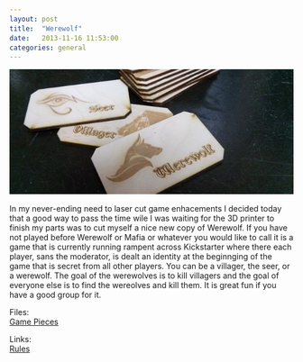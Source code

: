 ```yaml
---
layout: post
title:  "Werewolf"
date:   2013-11-16 11:53:00
categories: general
---
```


<img src="/images/story/werewolf.png" class="headline"/>

In my never-ending need to laser cut game enhacements I decided today that a good way to pass the time wile I was waiting for the 3D printer to finish my parts was to cut myself a nice new copy of Werewolf. If you have not played before Werewolf or Mafia or whatever you would like to call it is a game that is currently running rampent across Kickstarter where there each player, sans the moderator, is dealt an identity at the beginnging of the game that is secret from all other players. You can be a villager, the seer, or a werewolf. The goal of the werewolves is to kill villagers and the goal of everyone else is to find the wereolves and kill them. It is great fun if you have a good group for it.

Files:<br/>
<a href="http://www.thingiverse.com/thing:185091" target="_blank">Game Pieces</a>

Links:<br/>
<a href="http://www.brenbarn.net/werewolf/rules.html" target="_blank">Rules</a>
